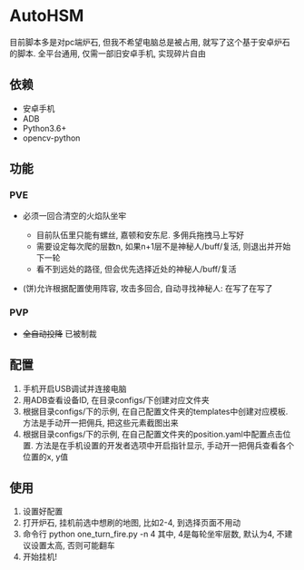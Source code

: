 # AutoHSM
目前脚本多是对pc端炉石, 但我不希望电脑总是被占用, 就写了这个基于安卓炉石的脚本. 全平台通用, 仅需一部旧安卓手机, 实现碎片自由

## 依赖

- 安卓手机
- ADB
- Python3.6+
- opencv-python

## 功能

### PVE
- 必须一回合清空的火焰队坐牢
  - 目前队伍里只能有螺丝, 嘉顿和安东尼. 多佣兵拖拽马上写好
  - 需要设定每次爬的层数n, 如果n+1层不是神秘人/buff/复活, 则退出并开始下一轮
  - 看不到远处的路径, 但会优先选择近处的神秘人/buff/复活
 
- (饼)允许根据配置使用阵容, 攻击多回合, 自动寻找神秘人: 在写了在写了

### PVP
- <s>全自动投降</s> 已被制裁

## 配置

1. 手机开启USB调试并连接电脑
2. 用ADB查看设备ID, 在目录configs/下创建对应文件夹
3. 根据目录configs/下的示例, 在自己配置文件夹的templates中创建对应模板. 方法是手动开一把佣兵, 把这些元素截图出来
4. 根据目录configs/下的示例, 在自己配置文件夹的position.yaml中配置点击位置. 方法是在手机设置的开发者选项中开启指针显示, 手动开一把佣兵查看各个位置的x, y值

## 使用

1. 设置好配置
2. 打开炉石, 挂机前选中想刷的地图, 比如2-4, 到选择页面不用动
3. 命令行 python one_turn_fire.py -n 4
其中, 4是每轮坐牢层数, 默认为4, 不建议设置太高, 否则可能翻车
4. 开始挂机!